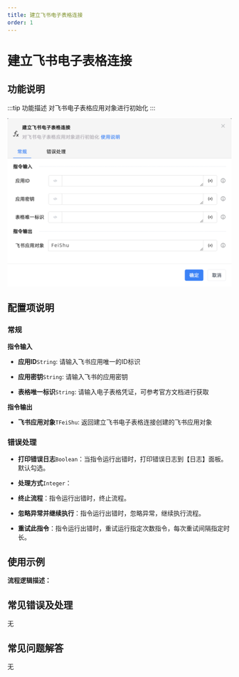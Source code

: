 ```yaml
---
title: 建立飞书电子表格连接
order: 1
---
```


# 建立飞书电子表格连接

## 功能说明

:::tip 功能描述
对飞书电子表格应用对象进行初始化
:::

![建立飞书电子表格连接](../../../../assets/建立飞书电子表格连接_command.png)

## 配置项说明

### 常规

**指令输入**

- **应用ID**`String`: 请输入飞书应用唯一的ID标识

- **应用密钥**`String`: 请输入飞书的应用密钥

- **表格唯一标识**`String`: 请输入电子表格凭证，可参考官方文档进行获取


**指令输出**

- **飞书应用对象**`TFeiShu`: 返回建立飞书电子表格连接创建的飞书应用对象

### 错误处理

- **打印错误日志**`Boolean`：当指令运行出错时，打印错误日志到【日志】面板。默认勾选。

- **处理方式**`Integer`：

 - **终止流程**：指令运行出错时，终止流程。

 - **忽略异常并继续执行**：指令运行出错时，忽略异常，继续执行流程。

 - **重试此指令**：指令运行出错时，重试运行指定次数指令，每次重试间隔指定时长。

## 使用示例

**流程逻辑描述：** 

## 常见错误及处理

无

## 常见问题解答

无

